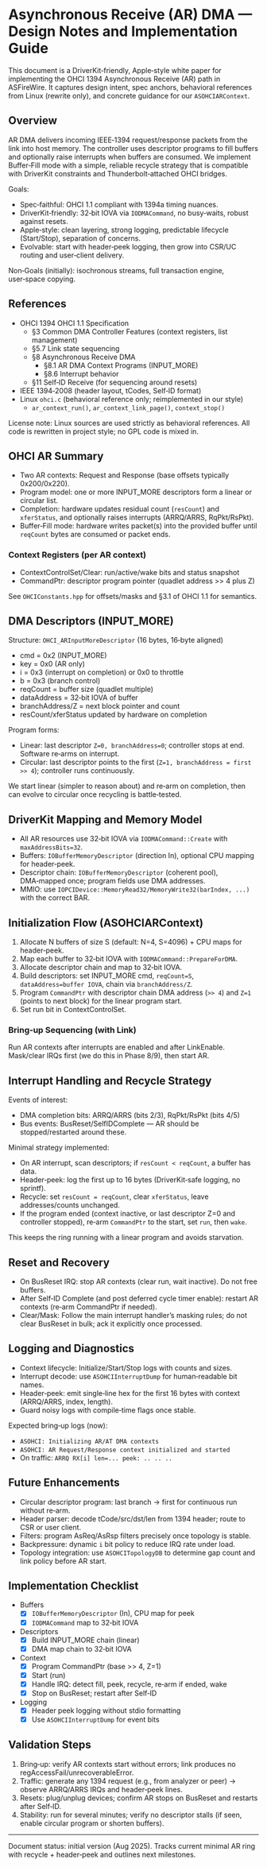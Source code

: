 # Asynchronous Receive (AR) DMA — Design Notes and Implementation Guide

This document is a DriverKit‑friendly, Apple‑style white paper for implementing the OHCI 1394 Asynchronous Receive (AR) path in ASFireWire. It captures design intent, spec anchors, behavioral references from Linux (rewrite only), and concrete guidance for our `ASOHCIARContext`.

## Overview

AR DMA delivers incoming IEEE‑1394 request/response packets from the link into host memory. The controller uses descriptor programs to fill buffers and optionally raise interrupts when buffers are consumed. We implement Buffer‑Fill mode with a simple, reliable recycle strategy that is compatible with DriverKit constraints and Thunderbolt‑attached OHCI bridges.

Goals:
- Spec‑faithful: OHCI 1.1 compliant with 1394a timing nuances.
- DriverKit‑friendly: 32‑bit IOVA via `IODMACommand`, no busy‑waits, robust against resets.
- Apple‑style: clean layering, strong logging, predictable lifecycle (Start/Stop), separation of concerns.
- Evolvable: start with header‑peek logging, then grow into CSR/UC routing and user‑client delivery.

Non‑Goals (initially): isochronous streams, full transaction engine, user‑space copying.

## References

- OHCI 1394 OHCI 1.1 Specification
  - §3 Common DMA Controller Features (context registers, list management)
  - §5.7 Link state sequencing
  - §8 Asynchronous Receive DMA
    - §8.1 AR DMA Context Programs (INPUT_MORE)
    - §8.6 Interrupt behavior
  - §11 Self‑ID Receive (for sequencing around resets)
- IEEE 1394‑2008 (header layout, tCodes, Self‑ID format)
- Linux `ohci.c` (behavioral reference only; reimplemented in our style)
  - `ar_context_run()`, `ar_context_link_page()`, `context_stop()`

License note: Linux sources are used strictly as behavioral references. All code is rewritten in project style; no GPL code is mixed in.

## OHCI AR Summary

- Two AR contexts: Request and Response (base offsets typically 0x200/0x220).
- Program model: one or more INPUT_MORE descriptors form a linear or circular list.
- Completion: hardware updates residual count (`resCount`) and `xferStatus`, and optionally raises interrupts (ARRQ/ARRS, RqPkt/RsPkt).
- Buffer‑Fill mode: hardware writes packet(s) into the provided buffer until `reqCount` bytes are consumed or packet ends.

### Context Registers (per AR context)

- ContextControlSet/Clear: run/active/wake bits and status snapshot
- CommandPtr: descriptor program pointer (quadlet address >> 4 plus Z)

See `OHCIConstants.hpp` for offsets/masks and §3.1 of OHCI 1.1 for semantics.

## DMA Descriptors (INPUT_MORE)

Structure: `OHCI_ARInputMoreDescriptor` (16 bytes, 16‑byte aligned)

- cmd = 0x2 (INPUT_MORE)
- key = 0x0 (AR only)
- i   = 0x3 (interrupt on completion) or 0x0 to throttle
- b   = 0x3 (branch control)
- reqCount = buffer size (quadlet multiple)
- dataAddress = 32‑bit IOVA of buffer
- branchAddress/Z = next block pointer and count
- resCount/xferStatus updated by hardware on completion

Program forms:

- Linear: last descriptor `Z=0, branchAddress=0`; controller stops at end. Software re‑arms on interrupt.
- Circular: last descriptor points to the first (`Z=1, branchAddress = first >> 4`); controller runs continuously.

We start linear (simpler to reason about) and re‑arm on completion, then can evolve to circular once recycling is battle‑tested.

## DriverKit Mapping and Memory Model

- All AR resources use 32‑bit IOVA via `IODMACommand::Create` with `maxAddressBits=32`.
- Buffers: `IOBufferMemoryDescriptor` (direction In), optional CPU mapping for header‑peek.
- Descriptor chain: `IOBufferMemoryDescriptor` (coherent pool), DMA‑mapped once; program fields use DMA addresses.
- MMIO: use `IOPCIDevice::MemoryRead32/MemoryWrite32(barIndex, ...)` with the correct BAR.

## Initialization Flow (ASOHCIARContext)

1. Allocate N buffers of size S (default: N=4, S=4096) + CPU maps for header‑peek.
2. Map each buffer to 32‑bit IOVA with `IODMACommand::PrepareForDMA`.
3. Allocate descriptor chain and map to 32‑bit IOVA.
4. Build descriptors: set INPUT_MORE cmd, `reqCount=S`, `dataAddress=buffer IOVA`, chain via `branchAddress/Z`.
5. Program `CommandPtr` with descriptor chain DMA address (`>> 4`) and `Z=1` (points to next block) for the linear program start.
6. Set run bit in ContextControlSet.

### Bring‑up Sequencing (with Link)

Run AR contexts after interrupts are enabled and after LinkEnable. Mask/clear IRQs first (we do this in Phase 8/9), then start AR.

## Interrupt Handling and Recycle Strategy

Events of interest:
- DMA completion bits: ARRQ/ARRS (bits 2/3), RqPkt/RsPkt (bits 4/5)
- Bus events: BusReset/SelfIDComplete — AR should be stopped/restarted around these.

Minimal strategy implemented:
- On AR interrupt, scan descriptors; if `resCount < reqCount`, a buffer has data.
- Header‑peek: log the first up to 16 bytes (DriverKit‑safe logging, no sprintf).
- Recycle: set `resCount = reqCount`, clear `xferStatus`, leave addresses/counts unchanged.
- If the program ended (context inactive, or last descriptor Z=0 and controller stopped), re‑arm `CommandPtr` to the start, set `run`, then `wake`.

This keeps the ring running with a linear program and avoids starvation.

## Reset and Recovery

- On BusReset IRQ: stop AR contexts (clear run, wait inactive). Do not free buffers.
- After Self‑ID Complete (and post deferred cycle timer enable): restart AR contexts (re‑arm CommandPtr if needed).
- Clear/Mask: Follow the main interrupt handler’s masking rules; do not clear BusReset in bulk; ack it explicitly once processed.

## Logging and Diagnostics

- Context lifecycle: Initialize/Start/Stop logs with counts and sizes.
- Interrupt decode: use `ASOHCIInterruptDump` for human‑readable bit names.
- Header‑peek: emit single‑line hex for the first 16 bytes with context (ARRQ/ARRS, index, length).
- Guard noisy logs with compile‑time flags once stable.

Expected bring‑up logs (now):
- `ASOHCI: Initializing AR/AT DMA contexts`
- `ASOHCI: AR Request/Response context initialized and started`
- On traffic: `ARRQ RX[i] len=... peek: .. .. ..`

## Future Enhancements

- Circular descriptor program: last branch -> first for continuous run without re‑arm.
- Header parser: decode tCode/src/dst/len from 1394 header; route to CSR or user client.
- Filters: program AsReq/AsRsp filters precisely once topology is stable.
- Backpressure: dynamic `i` bit policy to reduce IRQ rate under load.
- Topology integration: use `ASOHCITopologyDB` to determine gap count and link policy before AR start.

## Implementation Checklist

- Buffers
  - [x] `IOBufferMemoryDescriptor` (In), CPU map for peek
  - [x] `IODMACommand` map to 32‑bit IOVA
- Descriptors
  - [x] Build INPUT_MORE chain (linear)
  - [x] DMA map chain to 32‑bit IOVA
- Context
  - [x] Program CommandPtr (base >> 4, Z=1)
  - [x] Start (run)
  - [x] Handle IRQ: detect fill, peek, recycle, re‑arm if ended, wake
  - [x] Stop on BusReset; restart after Self‑ID
- Logging
  - [x] Header peek logging without stdio formatting
  - [x] Use `ASOHCIInterruptDump` for event bits

## Validation Steps

1. Bring‑up: verify AR contexts start without errors; link produces no regAccessFail/unrecoverableError.
2. Traffic: generate any 1394 request (e.g., from analyzer or peer) → observe ARRQ/ARRS IRQs and header‑peek lines.
3. Resets: plug/unplug devices; confirm AR stops on BusReset and restarts after Self‑ID.
4. Stability: run for several minutes; verify no descriptor stalls (if seen, enable circular program or shorten buffers).

---

Document status: initial version (Aug 2025). Tracks current minimal AR ring with recycle + header‑peek and outlines next milestones.

